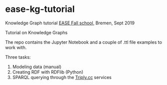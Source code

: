 # ease-kg-tutorial
Knowledge Graph tutorial [EASE Fall school](https://ease-crc.org/fall-school-2019), Bremen, Sept 2019

Tutorial on Knowledge Graphs 

The repo contains the Jupyter Notebook and a couple of .ttl file examples to work with.

Three tasks:

1) Modeling data (manual)
2) Creating RDF with RDFlib (Python)
3) SPARQL querying through the [Triply.cc](http://krr.triply.cc) services
